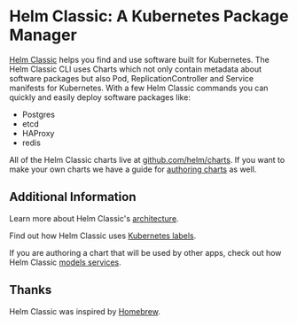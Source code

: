 # Helm Classic: A Kubernetes Package Manager

[Helm Classic](https://helm.sh) helps you find and use software built for Kubernetes. The Helm Classic CLI uses Charts which not only contain metadata about software packages but also Pod, ReplicationController and Service manifests for Kubernetes. With a few Helm Classic commands you can quickly and easily deploy software packages like:

- Postgres
- etcd
- HAProxy
- redis

All of the Helm Classic charts live at [github.com/helm/charts](https://github.com/helm/charts). If you want to make your own charts we have a guide for [authoring charts](authoring_charts.md) as well.

## Additional Information

Learn more about Helm Classic's [architecture](architecture.md).

Find out how Helm Classic uses [Kubernetes labels](using_labels.md).

If you are authoring a chart that will be used by other apps, check out how Helm Classic [models services](modeling_services.md).

## Thanks

Helm Classic was inspired by [Homebrew](https://github.com/Homebrew/homebrew).
